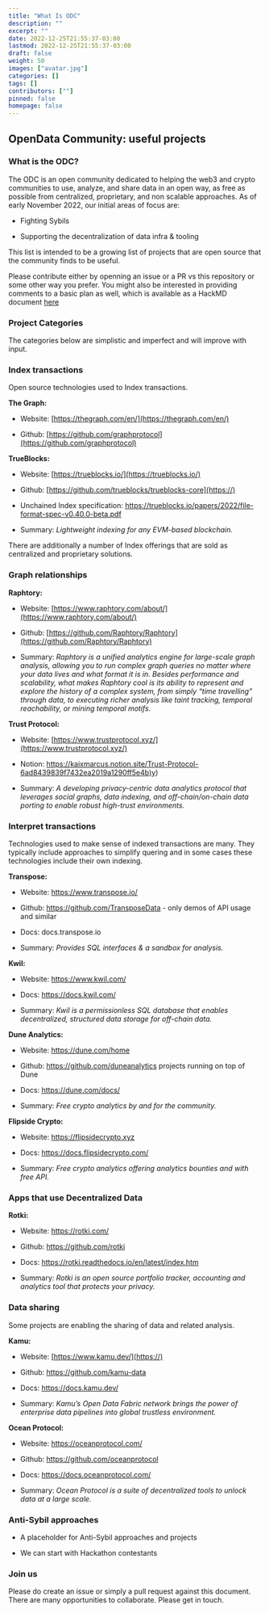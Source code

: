 ```yaml
---
title: "What Is ODC"
description: ""
excerpt: ""
date: 2022-12-25T21:55:37-03:00
lastmod: 2022-12-25T21:55:37-03:00
draft: false
weight: 50
images: ["avatar.jpg"]
categories: []
tags: []
contributors: [""]
pinned: false
homepage: false
---
```


## OpenData Community: useful projects

### What is the ODC?

The ODC is an open community dedicated to helping the web3 and crypto communities to use, analyze, and share data in an open way, as free as possible from centralized, proprietary, and non scalable approaches. As of early November 2022, our initial areas of focus are:

- Fighting Sybils

- Supporting the decentralization of data infra & tooling

This list is intended to be a growing list of projects that are open source that the community finds to be useful.

Please contribute either by openning an issue or a PR vs this repository or some other way you prefer. You might also be interested in providing comments to a basic plan as well, which is available as a HackMD document [here](https://hackmd.io/@epowell101/rk7ZdHCZo)

### Project Categories

The categories below are simplistic and imperfect and will improve with input.

### Index transactions

Open source technologies used to Index transactions.

**The Graph:**

- Website: [https://thegraph.com/en/](https://thegraph.com/en/)

- Github: [https://github.com/graphprotocol](https://github.com/graphprotocol) 

**TrueBlocks:**

- Website:  [https://trueblocks.io/](https://trueblocks.io/)

- Github: [https://github.com/trueblocks/trueblocks-core](https://)

- Unchained Index specification: https://trueblocks.io/papers/2022/file-format-spec-v0.40.0-beta.pdf

- Summary: *Lightweight indexing for any EVM-based blockchain.*

There are additionally a number of Index offerings that are sold as centralized and proprietary solutions.

### Graph relationships

**Raphtory:**

- Website:  [https://www.raphtory.com/about/](https://www.raphtory.com/about/)

- Github:  [https://github.com/Raphtory/Raphtory](https://github.com/Raphtory/Raphtory)

- Summary: *Raphtory is a unified analytics engine for large-scale graph analysis, allowing you to run complex graph queries no matter where your data lives and what format it is in. Besides performance and scalability, what makes Raphtory cool is its ability to represent and explore the history of a complex system, from simply “time travelling” through data, to executing richer analysis like taint tracking, temporal reachability, or mining temporal motifs.*

**Trust Protocol:**

- Website: [https://www.trustprotocol.xyz/](https://www.trustprotocol.xyz/)

- Notion: [https://kaixmarcus.notion.site/Trust-Protocol-6ad8439839f7432ea2019a1290ff5e4b)y](https://kaixmarcus.notion.site/Trust-Protocol-6ad8439839f7432ea2019a1290ff5e4b))

- Summary:  *A developing privacy-centric data analytics protocol that leverages social graphs, data indexing, and off-chain/on-chain data porting to enable robust high-trust environments.*

### Interpret transactions

Technologies used to make sense of indexed transactions are many. They typically include approaches to simplify quering and in some cases these technologies include their own indexing.

**Transpose:**

- Website: https://www.transpose.io/

- Github: https://github.com/TransposeData  - only demos of API usage and similar

- Docs: docs.transpose.io

- Summary: *Provides SQL interfaces & a sandbox for analysis.*

**Kwil:**

- Website: https://www.kwil.com/

- Docs: https://docs.kwil.com/

- Summary: *Kwil is a permissionless SQL database that enables decentralized, structured data storage for off-chain data.*

**Dune Analytics:**

- Website:   https://dune.com/home

- Github: https://github.com/duneanalytics projects running on top of Dune

- Docs:  https://dune.com/docs/

- Summary: *Free crypto analytics by and for the community.*

**Flipside Crypto:**

- Website:   https://flipsidecrypto.xyz

- Docs:  https://docs.flipsidecrypto.com/

- Summary: *Free crypto analytics offering analytics bounties and with free API.*

### Apps that use Decentralized Data

**Rotki:**

- Website:  https://rotki.com/

- Github:  https://github.com/rotki

- Docs:  https://rotki.readthedocs.io/en/latest/index.htm

- Summary:  *Rotki is an open source portfolio tracker, accounting and analytics tool that protects your privacy.*

### Data sharing

Some projects are enabling the sharing of data and related analysis.

**Kamu:**

- Website: [https://www.kamu.dev/](https://)

- Github: https://github.com/kamu-data

- Docs: https://docs.kamu.dev/

- Summary: *Kamu’s Open Data Fabric network brings the power of enterprise data pipelines into global trustless environment.*

**Ocean Protocol:**

- Website: https://oceanprotocol.com/

- Github: https://github.com/oceanprotocol

- Docs: https://docs.oceanprotocol.com/

- Summary: *Ocean Protocol is a suite of decentralized tools to unlock data at a large scale.*

### Anti-Sybil approaches

- A placeholder for Anti-Sybil approaches and projects

- We can start with Hackathon contestants

### Join us
Please do create an issue or simply a pull request against this document.  There are many opportunities to collaborate.  Please get in touch.
